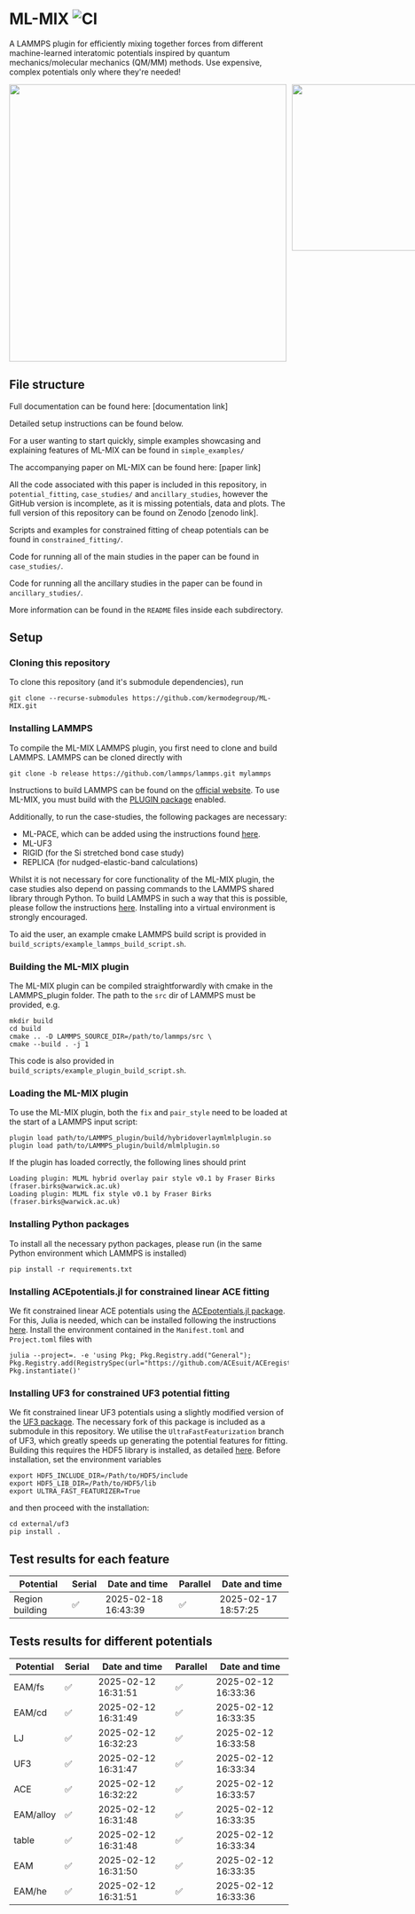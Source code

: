 # ML-MIX ![CI](https://github.com/kermodegroup/ML-MIX/actions/workflows/ci.yml/badge.svg)
A LAMMPS plugin for efficiently mixing together forces from different machine-learned interatomic potentials inspired by quantum mechanics/molecular mechanics (QM/MM) methods. Use expensive, complex potentials only where they're needed! 


<div style="display: flex; gap: 10px;">
  <img src="docs/images/blue_background_title_looped.gif" width="500">
  <img src="docs/images/Fe_dumbbell.gif" width="300">
</div>

## File structure

Full documentation can be found here: [documentation link]

Detailed setup instructions can be found below.

For a user wanting to start quickly, simple examples showcasing and explaining features of ML-MIX can be found in `simple_examples/`

The accompanying paper on ML-MIX can be found here: [paper link]

All the code associated with this paper is included in this repository, in `potential_fitting`, `case_studies/` and `ancillary_studies`, however the GitHub version is incomplete, as it is missing potentials, data and plots. The full version of this repository can be found on Zenodo [zenodo link].

Scripts and examples for constrained fitting of cheap potentials can be found in `constrained_fitting/`.

Code for running all of the main studies in the paper can be found in `case_studies/`. 

Code for running all the ancillary studies in the paper can be found in `ancillary_studies/`.

More information can be found in the `README` files inside each subdirectory.

## Setup

### Cloning this repository

To clone this repository (and it's submodule dependencies), run
```
git clone --recurse-submodules https://github.com/kermodegroup/ML-MIX.git
```

### Installing LAMMPS
To compile the ML-MIX LAMMPS plugin, you first need to clone and build LAMMPS. LAMMPS can be cloned directly with
```
git clone -b release https://github.com/lammps/lammps.git mylammps
```
Instructions to build LAMMPS can be found on the [official website](https://docs.lammps.org/Build.html). To use ML-MIX, you must build with the [PLUGIN package](https://docs.lammps.org/Packages_details.html#pkg-plugin) enabled. 

Additionally, to run the case-studies, the following packages are necessary:
- ML-PACE, which can be added using the instructions found [here](https://acesuit.github.io/ACEpotentials.jl/v0.6/tutorials/lammps/).
- ML-UF3
- RIGID (for the Si stretched bond case study)
- REPLICA (for nudged-elastic-band calculations)

Whilst it is not necessary for core functionality of the ML-MIX plugin, the case studies also depend on passing commands to the LAMMPS shared library through Python. To build LAMMPS in such a way that this is possible, please follow the instructions [here](https://docs.lammps.org/Python_install.html). Installing into a virtual environment is strongly encouraged.

To aid the user, an example cmake LAMMPS build script is provided in `build_scripts/example_lammps_build_script.sh`.

### Building the ML-MIX plugin
The ML-MIX plugin can be compiled straightforwardly with cmake in the LAMMPS_plugin folder. The path to the `src` dir of LAMMPS must be provided, e.g.
```
mkdir build
cd build
cmake .. -D LAMMPS_SOURCE_DIR=/path/to/lammps/src \
cmake --build . -j 1
```
This code is also provided in `build_scripts/example_plugin_build_script.sh`.

### Loading the ML-MIX plugin
To use the ML-MIX plugin, both the `fix` and `pair_style` need to be loaded at the start of a LAMMPS input script:
```
plugin load path/to/LAMMPS_plugin/build/hybridoverlaymlmlplugin.so
plugin load path/to/LAMMPS_plugin/build/mlmlplugin.so
```

If the plugin has loaded correctly, the following lines should print
```
Loading plugin: MLML hybrid overlay pair style v0.1 by Fraser Birks (fraser.birks@warwick.ac.uk)
Loading plugin: MLML fix style v0.1 by Fraser Birks (fraser.birks@warwick.ac.uk)
```

### Installing Python packages

To install all the necessary python packages, please run (in the same Python environment which LAMMPS is installed) 
```
pip install -r requirements.txt
```

### Installing ACEpotentials.jl for constrained linear ACE fitting

We fit constrained linear ACE potentials using the [ACEpotentials.jl package](https://github.com/ACEsuit/ACEpotentials.jl). For this, Julia is needed, which can be installed following the instructions [here](https://docs.julialang.org/en/v1/manual/installation/). Install the environment contained in the `Manifest.toml` and `Project.toml` files with
```
julia --project=. -e 'using Pkg; Pkg.Registry.add("General"); Pkg.Registry.add(RegistrySpec(url="https://github.com/ACEsuit/ACEregistry")); Pkg.instantiate()'
```

### Installing UF3 for constrained UF3 potential fitting

We fit constrained linear UF3 potentials using a slightly modified version of the [UF3 package](https://github.com/uf3/uf3). The necessary fork of this package is included as a submodule in this repository. We utilise the `UltraFastFeaturization` branch of UF3, which greatly speeds up generating the potential features for fitting. Building this requires the HDF5 library is installed, as detailed [here](https://github.com/uf3/uf3/tree/UltraFastFeaturization/UltraFastFeaturization). Before installation, set the environment variables

```
export HDF5_INCLUDE_DIR=/Path/to/HDF5/include
export HDF5_LIB_DIR=/Path/to/HDF5/lib
export ULTRA_FAST_FEATURIZER=True
```


and then proceed with the installation:

```
cd external/uf3
pip install .
```

## Test results for each feature
<!-- feature error table start -->
| Potential | Serial | Date and time | Parallel | Date and time |
| --- | --- | --- | --- | --- |
| Region building | ✅ | 2025-02-18 16:43:39 | ✅ | 2025-02-17 18:57:25 |

<!-- feature error table end -->


## Tests results for different potentials
<!-- error table start -->
| Potential | Serial | Date and time | Parallel | Date and time |
| --- | --- | --- | --- | --- |
| EAM/fs | ✅ | 2025-02-12 16:31:51 | ✅ | 2025-02-12 16:33:36 |
| EAM/cd | ✅ | 2025-02-12 16:31:49 | ✅ | 2025-02-12 16:33:35 |
| LJ | ✅ | 2025-02-12 16:32:23 | ✅ | 2025-02-12 16:33:58 |
| UF3 | ✅ | 2025-02-12 16:31:47 | ✅ | 2025-02-12 16:33:34 |
| ACE | ✅ | 2025-02-12 16:32:22 | ✅ | 2025-02-12 16:33:57 |
| EAM/alloy | ✅ | 2025-02-12 16:31:48 | ✅ | 2025-02-12 16:33:35 |
| table | ✅ | 2025-02-12 16:31:48 | ✅ | 2025-02-12 16:33:34 |
| EAM | ✅ | 2025-02-12 16:31:50 | ✅ | 2025-02-12 16:33:35 |
| EAM/he | ✅ | 2025-02-12 16:31:51 | ✅ | 2025-02-12 16:33:36 |

<!-- error table end -->
